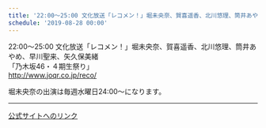 ```yaml
---
title: '22:00～25:00 文化放送「レコメン！」堀未央奈、賀喜遥香、北川悠理、筒井あやめ、早川聖来、矢久保美緒'
schedule: '2019-08-28 00:00'
---
```


<div id="detailBody"> <p>  22:00～25:00 文化放送「レコメン！」堀未央奈、賀喜遥香、北川悠理、筒井あやめ、早川聖来、矢久保美緒  <br/>  「乃木坂46・４期生祭り」  <br/>  <a href="http://www.joqr.co.jp/reco/" target="_blank" title="http://www.joqr.co.jp/reco/">   http://www.joqr.co.jp/reco/  </a> </p> <p>  堀未央奈の出演は毎週水曜日24:00～になります。 </p></div>

---
[公式サイトへのリンク]('http://www.nogizaka46.com/schedule/2019/08/051709.php?member=mio-yakubo&category=&monthly=201908')